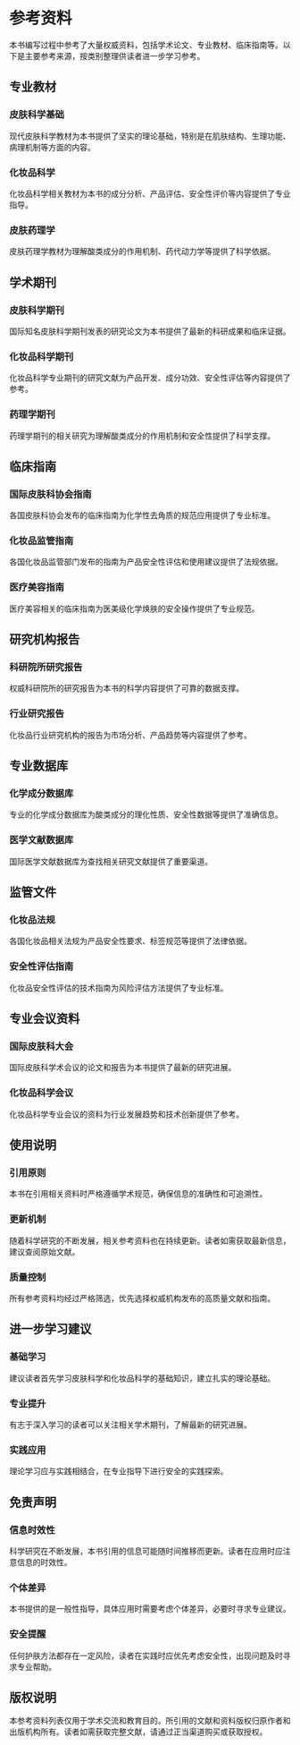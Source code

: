 # 参考资料

本书编写过程中参考了大量权威资料，包括学术论文、专业教材、临床指南等。以下是主要参考来源，按类别整理供读者进一步学习参考。

## 专业教材

### 皮肤科学基础
现代皮肤科学教材为本书提供了坚实的理论基础，特别是在肌肤结构、生理功能、病理机制等方面的内容。

### 化妆品科学
化妆品科学相关教材为本书的成分分析、产品评估、安全性评价等内容提供了专业指导。

### 皮肤药理学
皮肤药理学教材为理解酸类成分的作用机制、药代动力学等提供了科学依据。

## 学术期刊

### 皮肤科学期刊
国际知名皮肤科学期刊发表的研究论文为本书提供了最新的科研成果和临床证据。

### 化妆品科学期刊
化妆品科学专业期刊的研究文献为产品开发、成分功效、安全性评估等内容提供了参考。

### 药理学期刊
药理学期刊的相关研究为理解酸类成分的作用机制和安全性提供了科学支撑。

## 临床指南

### 国际皮肤科协会指南
各国皮肤科协会发布的临床指南为化学性去角质的规范应用提供了专业标准。

### 化妆品监管指南
各国化妆品监管部门发布的指南为产品安全性评估和使用建议提供了法规依据。

### 医疗美容指南
医疗美容相关的临床指南为医美级化学焕肤的安全操作提供了专业规范。

## 研究机构报告

### 科研院所研究报告
权威科研院所的研究报告为本书的科学内容提供了可靠的数据支撑。

### 行业研究报告
化妆品行业研究机构的报告为市场分析、产品趋势等内容提供了参考。

## 专业数据库

### 化学成分数据库
专业的化学成分数据库为酸类成分的理化性质、安全性数据等提供了准确信息。

### 医学文献数据库
国际医学文献数据库为查找相关研究文献提供了重要渠道。

## 监管文件

### 化妆品法规
各国化妆品相关法规为产品安全性要求、标签规范等提供了法律依据。

### 安全性评估指南
化妆品安全性评估的技术指南为风险评估方法提供了专业标准。

## 专业会议资料

### 国际皮肤科大会
国际皮肤科学术会议的论文和报告为本书提供了最新的研究进展。

### 化妆品科学会议
化妆品科学专业会议的资料为行业发展趋势和技术创新提供了参考。

## 使用说明

### 引用原则
本书在引用相关资料时严格遵循学术规范，确保信息的准确性和可追溯性。

### 更新机制
随着科学研究的不断发展，相关参考资料也在持续更新。读者如需获取最新信息，建议查阅原始文献。

### 质量控制
所有参考资料均经过严格筛选，优先选择权威机构发布的高质量文献和指南。

## 进一步学习建议

### 基础学习
建议读者首先学习皮肤科学和化妆品科学的基础知识，建立扎实的理论基础。

### 专业提升
有志于深入学习的读者可以关注相关学术期刊，了解最新的研究进展。

### 实践应用
理论学习应与实践相结合，在专业指导下进行安全的实践探索。

## 免责声明

### 信息时效性
科学研究在不断发展，本书引用的信息可能随时间推移而更新。读者在应用时应注意信息的时效性。

### 个体差异
本书提供的是一般性指导，具体应用时需要考虑个体差异，必要时寻求专业建议。

### 安全提醒
任何护肤方法都存在一定风险，读者在实践时应优先考虑安全性，出现问题及时寻求专业帮助。

## 版权说明

本参考资料列表仅用于学术交流和教育目的。所引用的文献和资料版权归原作者和出版机构所有。读者如需获取完整文献，请通过正当渠道购买或获取授权。
